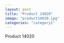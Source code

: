 ```yaml
---
layout: post
title: "Product 14020"
image: "product14020.jpg"
categories: "category1"
---
```

Product 14020
